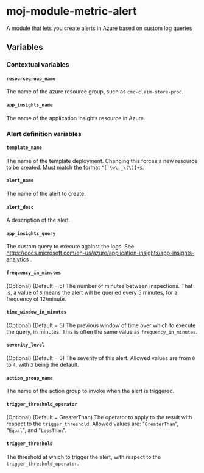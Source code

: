 # moj-module-metric-alert
A module that lets you create alerts in Azure based on custom log queries

## Variables

### Contextual variables

#### `resourcegroup_name`
The name of the azure resource group, such as `cmc-claim-store-prod`.

#### `app_insights_name`
The name of the application insights resource in Azure.

### Alert definition variables

#### `template_name`
The name of the template deployment. Changing this forces a new resource to be created. Must match the format `^[-\w\._\(\)]+$`.

#### `alert_name`
The name of the alert to create.

#### `alert_desc`
A description of the alert.

#### `app_insights_query`
The custom query to execute against the logs. See https://docs.microsoft.com/en-us/azure/application-insights/app-insights-analytics .

#### `frequency_in_minutes`
(Optional)
(Default = 5)
The number of minutes between inspections. That is, a value of `5` means the alert will be queried every 5 minutes, for a frequency of 12/minute.

#### `time_window_in_minutes`
(Optional)
(Default = 5)
The previous window of time over which to execute the query, in minutes. This is often the same value as `frequency_in_minutes`.

#### `severity_level`
(Optional)
(Default = 3)
The severity of this alert. Allowed values are from `0` to `4`, with `3` being the default.

#### `action_group_name`
The name of the action group to invoke when the alert is triggered.

#### `trigger_threshold_operator`
(Optional)
(Default = GreaterThan)
The operator to apply to the result with respect to the `trigger_threshold`. Allowed values are:
        "`GreaterThan`",
        "`Equal`", and 
        "`LessThan`".

#### `trigger_threshold`
The threshold at which to trigger the alert, with respect to the `trigger_threshold_operator`.
